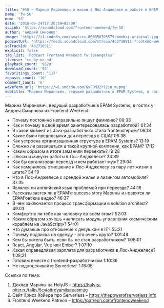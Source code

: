 ```yaml
---
title: "#58 – Марина Миранович о жизни в Лос-Анджелесе и работе в EPAM"
name: 'fw-58'
num: '58'
date: '2018-06-24T17:20:59+02:00'
scLink: 'https://soundcloud.com/frontend-weekend/fw-58'
author: 'Андрей Смирнов'
image: 'https://i1.sndcdn.com/avatars-000358703579-bnobxj-original.jpg'
podcastUrl: 'https://feeds.soundcloud.com/stream/462710511-frontend-weekend-fw-58.m4a'
scTrackId: '462710511'
explicit: false
tag_list: 'Podcast Frontend Weekend fw losangeles'
license: 'cc-by-nc-nd'
playback_count: '9520'
download_count: '93'
favoritings_count: '117'
reposts_count: '10'
comment_count: '6'
waveform_url: 'https://w1.sndcdn.com/GsFOM3Zrl2ju_m.png'
subtitle: "Марина Миранович, ведущий разработчик в EPAM Systems, в гостях у Андрея Смирнова из Frontend Weekend.  "
---
```

Марина Миранович, ведущий разработчик в EPAM Systems, в гостях у Андрея Смирнова из Frontend Weekend.  

- Почему постоянно неправильно пишут фамилию? <timecode sec="33">00:33</timecode>
- Как и почему в своё время заинтересовалась разработкой? <timecode sec="94">01:34</timecode>
- В какой момент из Java-разработчика стала frontend’ером? <timecode sec="378">06:18</timecode>
- Какие были предпосылки для переезда в США? <timecode sec="578">09:38</timecode>
- Как устроена организационная структура в EPAM Systems? <timecode sec="799">13:19</timecode>
- Сложно ли развиваться в такой крупной компании, как EPAM? <timecode sec="1032">17:12</timecode>
- Каким образом в итоге заманили переехать? <timecode sec="1168">19:28</timecode>
- Плюсы и минусы работы в Лос-Анджелесе? <timecode sec="1479">24:39</timecode>
- Как бы организован переезд и кем работает муж? <timecode sec="1744">29:04</timecode>
- Как изменилось отношение к Лос-Анджелесу за пару лет жизни в штате? <timecode sec="2059">34:19</timecode>
- Что в Лос-Анджелесе с арендой жилья и лизингом автомобиля? <timecode sec="2255">37:35</timecode>
- Являлся ли английский язык проблемой при переезде? <timecode sec="2658">44:18</timecode>
- Рассказывается ли в EPAM’е success story Марины и нравятся ли EPAM’овские видео? <timecode sec="2797">46:37</timecode>
- В чём заключается процесс трансформации в solution architect? <timecode sec="2943">49:03</timecode>
- Комфортно ли тебе как человеку во всём этом? <timecode sec="3123">52:03</timecode>
- Каким образом хочешь «написать модуль управления космическим кораблём на JavaScript»? <timecode sec="3241">54:01</timecode>
- Что думаешь про отношение к девушкам в IT? <timecode sec="3321">55:21</timecode>
- Почему подписка на одежду - это очень круто? <timecode sec="3708">1:01:48</timecode>
- Кем бы хотела быть, если бы не стал разработчиком? <timecode sec="3961">1:06:01</timecode>
- React, Angular, Vue или Ember? <timecode sec="4030">1:07:10</timecode>
- Какая справедливая зарплата для разработчика в Лос-Анджелесе? <timecode sec="4101">1:08:21</timecode>
- Готовим вместе с frontend-разработчиком <timecode sec="4236">1:10:36</timecode>
- Не недооценивайте Serverless! <timecode sec="4565">1:16:05</timecode>

Ссылки по теме:
1) Доклад Марины на HolyJS – https://holyjs-piter.ru/talks/5cyioitrdyamiisaeasmug
2) Сайт Криса Койера про Serverless – https://thepowerofserverless.info
3) Frontend Weekend Patreon – https://patreon.com/frontendweekend